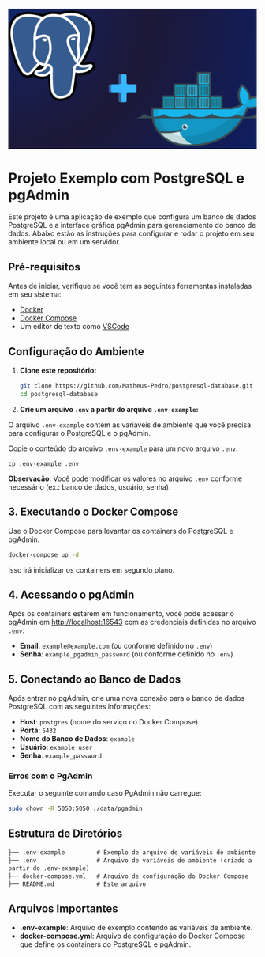 ![PostgreSQL + Docker](./imgs/psql+docker.png)

# Projeto Exemplo com PostgreSQL e pgAdmin

Este projeto é uma aplicação de exemplo que configura um banco de dados PostgreSQL e a interface gráfica pgAdmin para gerenciamento do banco de dados. Abaixo estão as instruções para configurar e rodar o projeto em seu ambiente local ou em um servidor.

## Pré-requisitos

Antes de iniciar, verifique se você tem as seguintes ferramentas instaladas em seu sistema:

- [Docker](https://www.docker.com/get-started)
- [Docker Compose](https://docs.docker.com/compose/install/)
- Um editor de texto como [VSCode](https://code.visualstudio.com/)

## Configuração do Ambiente
1. **Clone este repositório:**

   ```bash
   git clone https://github.com/Matheus-Pedro/postgresql-database.git
   cd postgresql-database
    ```

2. **Crie um arquivo `.env` a partir do arquivo `.env-example`:**

O arquivo `.env-example` contém as variáveis de ambiente que você precisa para configurar o PostgreSQL e o pgAdmin.

Copie o conteúdo do arquivo `.env-example` para um novo arquivo `.env`:

```
cp .env-example .env
```
**Observação**: Você pode modificar os valores no arquivo `.env` conforme necessário (ex.: banco de dados, usuário, senha).

## 3. Executando o Docker Compose

Use o Docker Compose para levantar os containers do PostgreSQL e pgAdmin.

```bash
docker-compose up -d
```
Isso irá inicializar os containers em segundo plano.

## 4. Acessando o pgAdmin

Após os containers estarem em funcionamento, você pode acessar o pgAdmin em [http://localhost:16543](http://localhost:16543) com as credenciais definidas no arquivo `.env`:

- **Email**: `example@example.com` (ou conforme definido no `.env`)
- **Senha**: `example_pgadmin_password` (ou conforme definido no `.env`)

## 5. Conectando ao Banco de Dados

Após entrar no pgAdmin, crie uma nova conexão para o banco de dados PostgreSQL com as seguintes informações:

- **Host**: `postgres` (nome do serviço no Docker Compose)
- **Porta**: `5432`
- **Nome do Banco de Dados**: `example`
- **Usuário**: `example_user`
- **Senha**: `example_password`

### Erros com o PgAdmin

Executar o seguinte comando caso PgAdmin não carregue:
```bash
sudo chown -R 5050:5050 ./data/pgadmin
```
## Estrutura de Diretórios

```plaintext
├── .env-example         # Exemplo de arquivo de variáveis de ambiente
├── .env                 # Arquivo de variáveis de ambiente (criado a partir do .env-example)
├── docker-compose.yml   # Arquivo de configuração do Docker Compose
├── README.md            # Este arquivo
```

## Arquivos Importantes

- **.env-example**: Arquivo de exemplo contendo as variáveis de ambiente.
- **docker-compose.yml**: Arquivo de configuração do Docker Compose que define os containers do PostgreSQL e pgAdmin.

<!-- ## Licença

Este projeto está licenciado sob a [MIT License](LICENSE). -->
